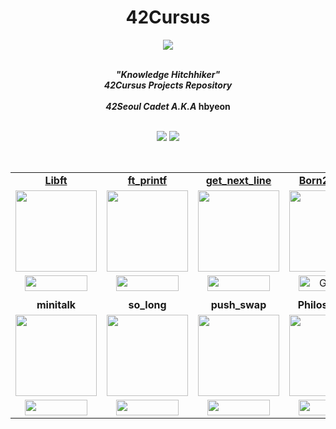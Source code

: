 <div align=center >
<h1>42Cursus</h1>
<a href="https://github.com/h-beeen/42cursus/"><img src="https://user-images.githubusercontent.com/112257466/214565670-9aaf84d6-44d0-42d8-bf36-26ee5b901cf1.png"/></a>
</div>
<br/>


<p align="center">
	<b><i>"Knowledge Hitchhiker"<br/>
  	42Cursus Projects Repository</br></br>
	42Seoul Cadet A.K.A</i> hbyeon</br></br>
</p>
	<p align="center">
	<img src="https://img.shields.io/badge/lv_1.47-007396?style=for-the-badge&logo=42&label=level&logoColor=white&color=darkgreen"> <img src="https://img.shields.io/badge/2022&brvbar;11&brvbar;07-007396?style=for-the-badge&logo=Starship&label=joined&logoColor=white&color=black">
	</p>

<br/>

<table align="center">

<tr>
<td align="center"><a href="https://github.com/h-beeen/42cursus/tree/master/libft"><b>Libft</b></td>
<td align="center"><a href="https://github.com/h-beeen/42cursus/tree/master/ft_printf"><b>ft_printf</b></td>
<td align="center"><a href="https://github.com/h-beeen/42cursus/tree/master/get_next_line"><b>get_next_line</b></td>
<td align="center"><a href="https://github.com/h-beeen/42cursus/tree/master/Born2beroot"><b>Born2beroot</b></td>
</tr>

<tr>
<td align ="center"><a href="https://github.com/h-beeen/42cursus/tree/master/libft"><img src="https://user-images.githubusercontent.com/112257466/213332349-fbcc97f6-2e2d-472c-8ef9-a015662a2fdb.png" width="130px"></td></a>

<td align="center"><a href="https://github.com/h-beeen/42cursus/tree/master/ft_printf"><img src="https://user-images.githubusercontent.com/112257466/213344355-43c9c104-b71f-4e25-96ab-51bb15efcb74.png" width="130px"></a></td>
<td align="center"><a href="https://github.com/h-beeen/42cursus/tree/master/get_next_line"><img src="https://user-images.githubusercontent.com/112257466/213332345-c1755de6-ee52-4b60-b8aa-2c4c1bece0f4.png" width="130px"></a></td>
<td align="center"><a href="https://github.com/h-beeen/42cursus/tree/master/Born2beroot"><img src="https://user-images.githubusercontent.com/112257466/215251718-eacac32b-5a95-41d0-949b-09684804ab2c.png" width="130px"></a></td>

<tr>
<td align=center><img src="https://img.shields.io/github/directory-file-count/h-beeen/42Cursus/libft/libft?logo=c&style=for-the-badge" height=25 width=100></td>
<td align=center><img src="https://img.shields.io/github/directory-file-count/h-beeen/42Cursus/ft_printf/ft_printf?logo=c&style=for-the-badge" height=25 width=100/></td>
<td align=center><img src="https://img.shields.io/github/directory-file-count/h-beeen/42Cursus/get_next_line/get_next_line?logo=c&style=for-the-badge" height=25 width=100/></td>
<td align=center><img alt="Github repo file count" src="https://img.shields.io/github/directory-file-count/h-beeen/42Cursus/Born2beroot/Born2beroot?logo=Powershell&style=for-the-badge" height=25 width=100></td>
</tr>


<tr>
<td colspan=4></td>
</tr>

<tr>
<td align="center"><b>minitalk</b></td>
<td align="center"><b>so_long</b></td>
<td align="center"><b>push_swap</b></td>
<td align="center"><b>Philosophers</b></td>
</tr>

<tr>
<td align=center><img src="https://user-images.githubusercontent.com/112257466/214543836-5a3bb6ab-31bd-4872-87bf-4b3a3cf734f6.png" width=130px></td>
<td align=center><img src="https://user-images.githubusercontent.com/112257466/214543593-e3a47ed6-e31f-414e-ade0-fba1cee17371.png" width=130px></td>
<td align=center><img src="https://user-images.githubusercontent.com/112257466/214543615-812bc032-e1f8-41d5-b4de-c82316447778.png" width=130px></td>
<td align=center><img src="https://user-images.githubusercontent.com/112257466/215252126-69cb485e-b264-4562-9a27-4a71f27abf86.png" width=130px></td>
</tr>

<tr>
<td align=center><img src="https://img.shields.io/badge/to-do-007396?style=for-the-badge&logo=42&logoColor=white&color=darkred" height=25 width=100></td>
<td align=center><img src="https://img.shields.io/badge/to-do-007396?style=for-the-badge&logo=42&logoColor=white&color=darkred" height=25 width=100></td>
<td align=center><img src="https://img.shields.io/badge/to-do-007396?style=for-the-badge&logo=42&logoColor=white&color=darkred" height=25 width=100></td>
<td align=center><img src="https://img.shields.io/badge/to-do-007396?style=for-the-badge&logo=42&logoColor=white&color=darkred" height=25 width=100></td>
</tr>


<!-- <tr>
<td align ="center"><a href="https://github.com/h-beeen/42cursus/tree/master/so_long"><img src="https://user-images.githubusercontent.com/112257466/213670100-d03d61dc-9005-490f-a15e-8be0520c3b90.png" width="100px"></a><br/>Circle 2</td>


</tr>
<tr>
<td align="center"><b>C99</b></td>
</tr>
<tr>
<td align="center" rowspan=2>🏃‍♂️</td>
</tr> -->

</table>